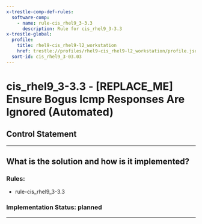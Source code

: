 ```yaml
---
x-trestle-comp-def-rules:
  software-comp:
    - name: rule-cis_rhel9_3-3.3
      description: Rule for cis_rhel9_3-3.3
x-trestle-global:
  profile:
    title: rhel9-cis_rhel9-l2_workstation
    href: trestle://profiles/rhel9-cis_rhel9-l2_workstation/profile.json
  sort-id: cis_rhel9_3-03.03
---
```


# cis_rhel9_3-3.3 - \[REPLACE_ME\] Ensure Bogus Icmp Responses Are Ignored (Automated)

## Control Statement

______________________________________________________________________

## What is the solution and how is it implemented?

<!-- For implementation status enter one of: implemented, partial, planned, alternative, not-applicable -->

<!-- Note that the list of rules under ### Rules: is read-only and changes will not be captured after assembly to JSON -->

<!-- Add control implementation description here for control: cis_rhel9_3-3.3 -->

### Rules:

  - rule-cis_rhel9_3-3.3

### Implementation Status: planned

______________________________________________________________________
